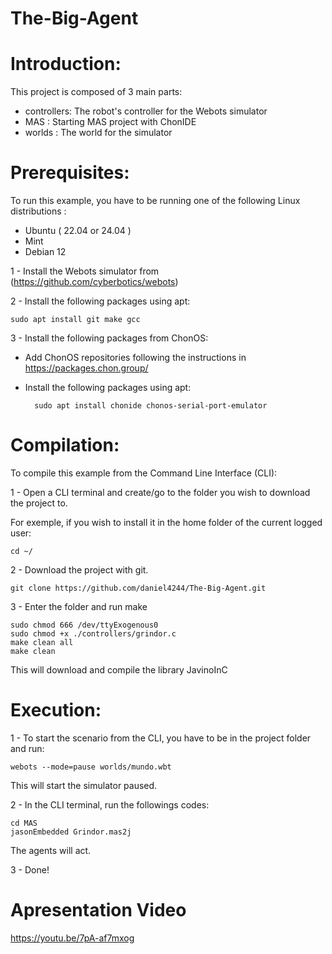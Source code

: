 # The-Big-Agent

# Introduction:

This project is composed of 3 main parts:

* controllers: The robot's controller for the Webots simulator
* MAS : Starting MAS project with ChonIDE
* worlds : The world for the simulator

# Prerequisites:

To run this example, you have to be running one of the following Linux distributions :

* Ubuntu ( 22.04 or 24.04 )
* Mint
* Debian 12

1 - Install the Webots simulator from (https://github.com/cyberbotics/webots)

2 - Install the following packages using apt:

    sudo apt install git make gcc

3 - Install the following packages from ChonOS:

* Add ChonOS repositories following the instructions in https://packages.chon.group/
* Install the following packages using apt:

        sudo apt install chonide chonos-serial-port-emulator

# Compilation:

To compile this example from the Command Line Interface (CLI):

1 - Open a CLI terminal and create/go to the folder you wish to download the project to.

For exemple, if you wish to install it in the home folder of the current logged user:

    cd ~/

2 - Download the project with git.

    git clone https://github.com/daniel4244/The-Big-Agent.git

3 - Enter the folder and run make

    sudo chmod 666 /dev/ttyExogenous0
    sudo chmod +x ./controllers/grindor.c
    make clean all
    make clean

This will download and compile the library JavinoInC

# Execution:

1 - To start the scenario from the CLI, you have to be in the project folder and run:

    webots --mode=pause worlds/mundo.wbt

This will start the simulator paused.

2 - In the CLI terminal, run the followings codes:
    
    cd MAS
    jasonEmbedded Grindor.mas2j

The agents will act.

3 - Done! 

# Apresentation Video

https://youtu.be/7pA-af7mxog

